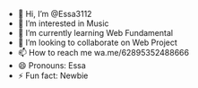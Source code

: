 - 👋 Hi, I’m @Essa3112
- 👀 I’m interested in Music
- 🌱 I’m currently learning Web Fundamental
- 💞️ I’m looking to collaborate on Web Project
- 📫 How to reach me wa.me/62895352488666
- 😄 Pronouns: Essa
- ⚡ Fun fact: Newbie

<!---
Essa3112/Essa3112 is a ✨ special ✨ repository because its `README.md` (this file) appears on your GitHub profile.
You can click the Preview link to take a look at your changes.
--->
